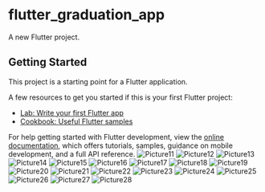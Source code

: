 # flutter_graduation_app

A new Flutter project.

## Getting Started

This project is a starting point for a Flutter application.

A few resources to get you started if this is your first Flutter project:

- [Lab: Write your first Flutter app](https://docs.flutter.dev/get-started/codelab)
- [Cookbook: Useful Flutter samples](https://docs.flutter.dev/cookbook)

For help getting started with Flutter development, view the
[online documentation](https://docs.flutter.dev/), which offers tutorials,
samples, guidance on mobile development, and a full API reference.
![Picture11](https://github.com/polausama/job-Opportunity/assets/53063294/a3080cd5-bd79-4e6c-a0ff-0f5547627fb7)
![Picture12](https://github.com/polausama/job-Opportunity/assets/53063294/6038d62b-07cf-4bfa-a623-badaf7ea68b1)
![Picture13](https://github.com/polausama/job-Opportunity/assets/53063294/9ca1c958-b178-4d1b-9d8f-93b316454895)
![Picture14](https://github.com/polausama/job-Opportunity/assets/53063294/7907ef78-9bfc-4130-98f7-50d0b111b0f7)
![Picture15](https://github.com/polausama/job-Opportunity/assets/53063294/77d1cad9-05ff-4989-b82b-e6deb2153b88)
![Picture16](https://github.com/polausama/job-Opportunity/assets/53063294/8133329e-f9fc-4817-b62d-03272a4c7e23)
![Picture17](https://github.com/polausama/job-Opportunity/assets/53063294/d76603ca-f7e2-419e-b799-ad0d7d3a1b85)
![Picture18](https://github.com/polausama/job-Opportunity/assets/53063294/45800898-1d66-48f8-a5d1-b6d20dd5c9f0)
![Picture19](https://github.com/polausama/job-Opportunity/assets/53063294/e5ad3e9c-b3b5-4b37-bb64-920f5cdcf647)
![Picture20](https://github.com/polausama/job-Opportunity/assets/53063294/578f146a-fcdc-44d6-8878-0f0929282600)
![Picture21](https://github.com/polausama/job-Opportunity/assets/53063294/5a37d425-7381-499c-96c4-c37d455e23a0)
![Picture22](https://github.com/polausama/job-Opportunity/assets/53063294/f80d553d-135e-471b-ae77-84a149728fef)
![Picture23](https://github.com/polausama/job-Opportunity/assets/53063294/bcd85dc8-bbfd-40d7-9085-eabb9729377c)
![Picture24](https://github.com/polausama/job-Opportunity/assets/53063294/ddb35eb2-3f3a-49fe-a356-e058e0a386a4)
![Picture25](https://github.com/polausama/job-Opportunity/assets/53063294/8a6b6fba-f40f-42b7-832b-1ea7b025618c)
![Picture26](https://github.com/polausama/job-Opportunity/assets/53063294/7ca47c08-f30e-4d50-a14b-2b1ebfbf7666)
![Picture27](https://github.com/polausama/job-Opportunity/assets/53063294/e5fe0063-1377-47fd-910c-0947f2f837f0)
![Picture28](https://github.com/polausama/job-Opportunity/assets/53063294/341bf9de-f072-4fce-9d98-c09ec23feba8)
